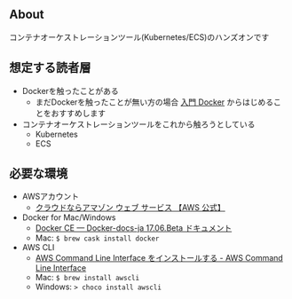 ## About
コンテナオーケストレーションツール(Kubernetes/ECS)のハンズオンです

## 想定する読者層
- Dockerを触ったことがある
    - まだDockerを触ったことが無い方の場合 [入門 Docker](https://y-ohgi.github.io/introduction-docker/) からはじめることをおすすめします
- コンテナオーケストレーションツールをこれから触ろうとしている
    - Kubernetes
    - ECS

## 必要な環境
- AWSアカウント
    - [クラウドならアマゾン ウェブ サービス 【AWS 公式】](https://aws.amazon.com/jp/)
- Docker for Mac/Windows
    - [Docker CE — Docker-docs-ja 17.06.Beta ドキュメント](http://docs.docker.jp/engine/installation/docker-ce.html)
    - Mac: `$ brew cask install docker`
- AWS CLI
    - [AWS Command Line Interface をインストールする - AWS Command Line Interface](https://docs.aws.amazon.com/ja_jp/cli/latest/userguide/cli-chap-install.html)
    - Mac: `$ brew install awscli`
    - Windows: `> choco install awscli`
